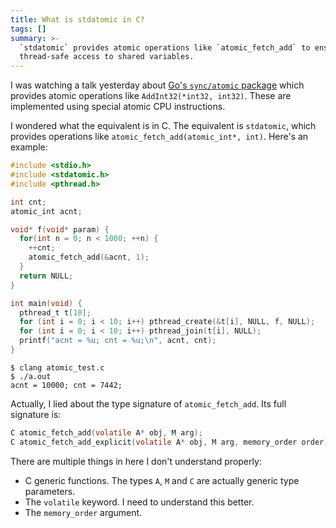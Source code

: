 ```yaml
---
title: What is stdatomic in C?
tags: []
summary: >-
  `stdatomic` provides atomic operations like `atomic_fetch_add` to ensure
  thread-safe access to shared variables.
---
```


I was watching a talk yesterday about [Go's `sync/atomic` package](https://golang.org/pkg/sync/atomic/) which provides atomic operations like `AddInt32(*int32, int32)`. These are implemented using special atomic CPU instructions.

I wondered what the equivalent is in C. The equivalent is `stdatomic`, which provides operations like `atomic_fetch_add(atomic_int*, int)`. Here's an example:

```c
#include <stdio.h>
#include <stdatomic.h>
#include <pthread.h>

int cnt;
atomic_int acnt;

void* f(void* param) {
  for(int n = 0; n < 1000; ++n) {
    ++cnt;
    atomic_fetch_add(&acnt, 1);
  }
  return NULL;
}

int main(void) {
  pthread_t t[10];
  for (int i = 0; i < 10; i++) pthread_create(&t[i], NULL, f, NULL);
  for (int i = 0; i < 10; i++) pthread_join(t[i], NULL);
  printf("acnt = %u; cnt = %u;\n", acnt, cnt);
}
```

```
$ clang atomic_test.c
$ ./a.out
acnt = 10000; cnt = 7442;
```

Actually, I lied about the type signature of `atomic_fetch_add`. Its full signature is:

```c
C atomic_fetch_add(volatile A* obj, M arg);
C atomic_fetch_add_explicit(volatile A* obj, M arg, memory_order order);
```

There are multiple things in here I don't understand properly:

* C generic functions. The types `A`, `M` and `C` are actually generic type parameters.
* The `volatile` keyword. I need to understand this better.
* The `memory_order` argument.
